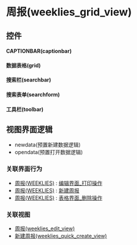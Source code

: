 # 周报(weeklies_grid_view)  <!-- {docsify-ignore-all} -->



## 控件
#### CAPTIONBAR(captionbar)
#### 数据表格(grid)
#### 搜索栏(searchbar)
#### 搜索表单(searchform)
#### 工具栏(toolbar)

## 视图界面逻辑
  * newdata(预置新建数据逻辑)
  * opendata(预置打开数据逻辑)


### 关联界面行为
  * [周报(WEEKLIES)](module/crm/weeklies) : [编辑界面_打印操作](module/crm/weeklies#界面行为)
  * [周报(WEEKLIES)](module/crm/weeklies) : [新建周报](module/crm/weeklies#界面行为)
  * [周报(WEEKLIES)](module/crm/weeklies) : [表格界面_删除操作](module/crm/weeklies#界面行为)

### 关联视图
  * [周报(weeklies_edit_view)](app/view/weeklies_edit_view)
  * [新建周报(weeklies_quick_create_view)](app/view/weeklies_quick_create_view)

<script>
 const { createApp } = Vue
  createApp({
    data() {
      return {

      }
    }
  }).use(ElementPlus).mount('#app')
</script>